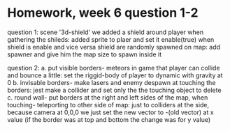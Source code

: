 # Homework, week 6 question 1-2

question 1:
scene '3d-shield'
we added a shield around player when gathering the shileds:
	added sprite to plaer and set it enable(true) when shield is enable and vice versa 
shield are randomly spawned on map:
	add spawner and give him the map size to spawn inside it
	
question 2:
a. put visible borders- meteors in game that player can collide and bounce a little:
	set the riggid-body of player to dynamic with gravity at 0
b. invisable borders- make lasers and enemy despawn at touching the borders:
	jest make a collider and set only the the touching object to delete
c. round wall- put borders at the right and left sides of the map, when touching- teleporting to other side of map:
	just to colliders at the side, because camera at 0,0,0 we just set the new vector to -(old vector) at x value (if the border was at top and bottom the change was for y value)
	


